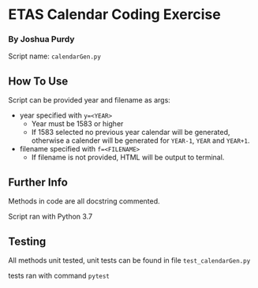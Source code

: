 # ETAS Calendar Coding Exercise
### By Joshua Purdy
Script name: `calendarGen.py`

## How To Use
Script can be provided year and filename as args:
* year specified with `y=<YEAR>`
  * Year must be 1583 or higher
  * If 1583 selected no previous year calendar will be generated, otherwise a calender will be generated for `YEAR-1`, `YEAR` and `YEAR+1`.
* filename specified with `f=<FILENAME>`
  * If filename is not provided, HTML will be output to terminal. 

## Further Info
Methods in code are all docstring commented. 

Script ran with Python 3.7

## Testing
All methods unit tested, unit tests can be found in file `test_calendarGen.py`

tests ran with command `pytest`

